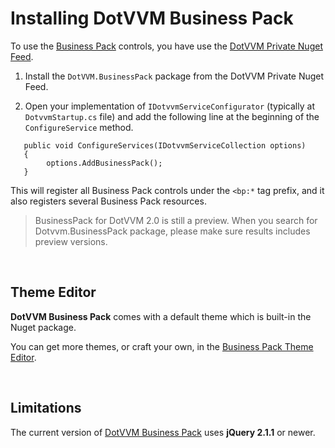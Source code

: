 # Installing DotVVM Business Pack

To use the [Business Pack](/landing/business-pack) controls, you have use the [DotVVM Private Nuget Feed](/docs/tutorials/commercial-dotvvm-private-nuget-feed/{branch}).

1. Install the `DotVVM.BusinessPack` package from the DotVVM Private Nuget Feed.

2. Open your implementation of `IDotvvmServiceConfigurator` (typically at `DotvvmStartup.cs` file) and add the following line at the beginning of the `ConfigureService` method.

```CSHARP
   public void ConfigureServices(IDotvvmServiceCollection options)
   {
        options.AddBusinessPack();
   }
``` 

This will register all Business Pack controls under the `<bp:*` tag prefix, and it also registers several Business Pack resources. 

> BusinessPack for DotVVM 2.0 is still a preview. When you search for Dotvvm.BusinessPack package, please make sure results includes preview versions.
<br />


## Theme Editor

**DotVVM Business Pack** comes with a default theme which is built-in the Nuget package. 

You can get more themes, or craft your own, in the [Business Pack Theme Editor](/docs/tutorials/commercial-business-pack-theme-editor/{branch}). 

<br />

## Limitations

The current version of [DotVVM Business Pack](/landing/business-pack) uses **jQuery 2.1.1** or newer. 
